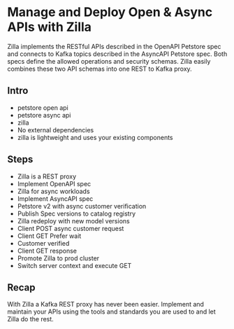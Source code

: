 # Manage and Deploy Open & Async APIs with Zilla

Zilla implements the RESTful APIs described in the OpenAPI Petstore spec and connects to Kafka topics described in the AsyncAPI Petstore spec. Both specs define the allowed operations and security schemas. Zilla easily combines these two API schemas into one REST to Kafka proxy.

## Intro

- petstore open api
- petstore async api
- zilla
- No external dependencies
- zilla is lightweight and uses your existing components

## Steps

- Zilla is a REST proxy
- Implement OpenAPI spec
- Zilla for async workloads
- Implement AsyncAPI spec
- Petstore v2 with async customer verification
- Publish Spec versions to catalog registry
- Zilla redeploy with new model versions
- Client POST async customer request
- Client GET Prefer wait
- Customer verified
- Client GET response
- Promote Zilla to prod cluster
- Switch server context and execute GET

## Recap

With Zilla a Kafka REST proxy has never been easier. Implement and maintain your APIs using the tools and standards you are used to and let Zilla do the rest.
